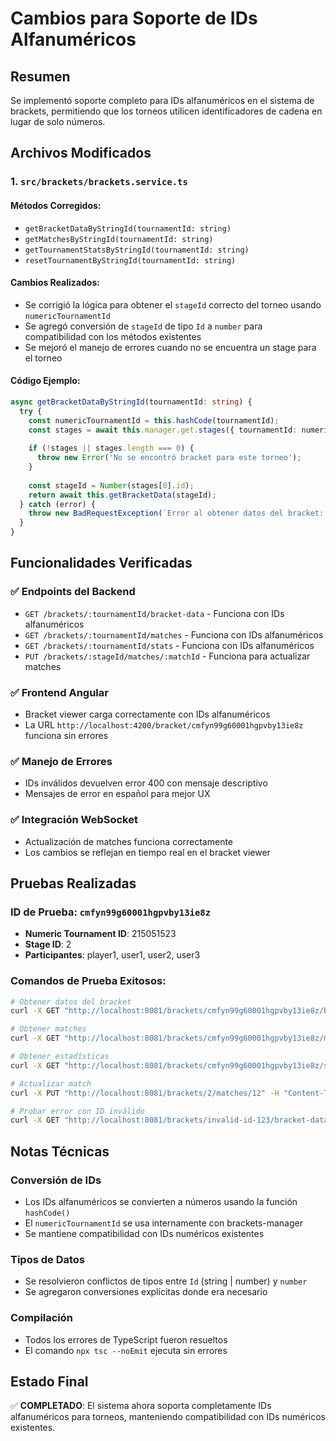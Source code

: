 # Cambios para Soporte de IDs Alfanuméricos

## Resumen
Se implementó soporte completo para IDs alfanuméricos en el sistema de brackets, permitiendo que los torneos utilicen identificadores de cadena en lugar de solo números.

## Archivos Modificados

### 1. `src/brackets/brackets.service.ts`

#### Métodos Corregidos:
- `getBracketDataByStringId(tournamentId: string)`
- `getMatchesByStringId(tournamentId: string)`
- `getTournamentStatsByStringId(tournamentId: string)`
- `resetTournamentByStringId(tournamentId: string)`

#### Cambios Realizados:
- Se corrigió la lógica para obtener el `stageId` correcto del torneo usando `numericTournamentId`
- Se agregó conversión de `stageId` de tipo `Id` a `number` para compatibilidad con los métodos existentes
- Se mejoró el manejo de errores cuando no se encuentra un stage para el torneo

#### Código Ejemplo:
```typescript
async getBracketDataByStringId(tournamentId: string) {
  try {
    const numericTournamentId = this.hashCode(tournamentId);
    const stages = await this.manager.get.stages({ tournamentId: numericTournamentId });
    
    if (!stages || stages.length === 0) {
      throw new Error('No se encontró bracket para este torneo');
    }
    
    const stageId = Number(stages[0].id);
    return await this.getBracketData(stageId);
  } catch (error) {
    throw new BadRequestException(`Error al obtener datos del bracket: ${error.message}`);
  }
}
```

## Funcionalidades Verificadas

### ✅ Endpoints del Backend
- `GET /brackets/:tournamentId/bracket-data` - Funciona con IDs alfanuméricos
- `GET /brackets/:tournamentId/matches` - Funciona con IDs alfanuméricos
- `GET /brackets/:tournamentId/stats` - Funciona con IDs alfanuméricos
- `PUT /brackets/:stageId/matches/:matchId` - Funciona para actualizar matches

### ✅ Frontend Angular
- Bracket viewer carga correctamente con IDs alfanuméricos
- La URL `http://localhost:4200/bracket/cmfyn99g60001hgpvby13ie8z` funciona sin errores

### ✅ Manejo de Errores
- IDs inválidos devuelven error 400 con mensaje descriptivo
- Mensajes de error en español para mejor UX

### ✅ Integración WebSocket
- Actualización de matches funciona correctamente
- Los cambios se reflejan en tiempo real en el bracket viewer

## Pruebas Realizadas

### ID de Prueba: `cmfyn99g60001hgpvby13ie8z`
- **Numeric Tournament ID**: 215051523
- **Stage ID**: 2
- **Participantes**: player1, user1, user2, user3

### Comandos de Prueba Exitosos:
```bash
# Obtener datos del bracket
curl -X GET "http://localhost:8081/brackets/cmfyn99g60001hgpvby13ie8z/bracket-data"

# Obtener matches
curl -X GET "http://localhost:8081/brackets/cmfyn99g60001hgpvby13ie8z/matches"

# Obtener estadísticas
curl -X GET "http://localhost:8081/brackets/cmfyn99g60001hgpvby13ie8z/stats"

# Actualizar match
curl -X PUT "http://localhost:8081/brackets/2/matches/12" -H "Content-Type: application/json" -d "@test-update-match-final.json"

# Probar error con ID inválido
curl -X GET "http://localhost:8081/brackets/invalid-id-123/bracket-data"
```

## Notas Técnicas

### Conversión de IDs
- Los IDs alfanuméricos se convierten a números usando la función `hashCode()`
- El `numericTournamentId` se usa internamente con brackets-manager
- Se mantiene compatibilidad con IDs numéricos existentes

### Tipos de Datos
- Se resolvieron conflictos de tipos entre `Id` (string | number) y `number`
- Se agregaron conversiones explícitas donde era necesario

### Compilación
- Todos los errores de TypeScript fueron resueltos
- El comando `npx tsc --noEmit` ejecuta sin errores

## Estado Final
✅ **COMPLETADO**: El sistema ahora soporta completamente IDs alfanuméricos para torneos, manteniendo compatibilidad con IDs numéricos existentes.
